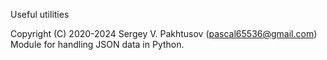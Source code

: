 Useful utilities

Copyright (C) 2020-2024 Sergey V. Pakhtusov (pascal65536@gmail.com)
Module for handling JSON data in Python.

